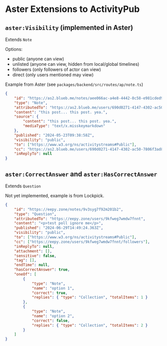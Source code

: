 # Aster Extensions to ActivityPub

## `aster:Visibility` (implemented in Aster)

Extends `Note`

Options:

- public (anyone can view)
- unlisted (anyone can view, hidden from local/global timelines)
- followers (only followers of actor can view)
- direct (only users mentioned may view)

Example from Aster
(see `packages/backend/src/routes/ap/note.ts`)

```json
{
	"id": "https://as2.blueb.me/notes/aee066ac-a4e8-4442-8c58-e981cded9964",
	"type": "Note",
	"attributedTo": "https://as2.blueb.me/users/690d0271-4147-4302-ac50-7806f3ad8f87",
	"content": "this post... this post. yea.",
	"source": {
		"content": "this post... this post. yea.",
		"mediaType": "text/x.misskeymarkdown"
	},
	"published": "2024-05-23T09:38:58Z",
	"visibility": "public",
	"to": ["https://www.w3.org/ns/activitystreams#Public"],
	"cc": "https://as2.blueb.me/users/690d0271-4147-4302-ac50-7806f3ad8f87/followers",
	"inReplyTo": null
}
```

## `aster:CorrectAnswer` and `aster:HasCorrectAnswer`

Extends `Question`

Not yet implemented, example is from Lockpick.

```json
{
	"id": "https://eepy.zone/notes/9v3syg7f92m201b2",
	"type": "Question",
	"attributedTo": "https://eepy.zone/users/9kfweg7wmdw7fnnt",
	"content": "<p>test poll ignore me</p>",
	"published": "2024-06-29T14:49:24.363Z",
	"visibility": "public",
	"to": ["https://www.w3.org/ns/activitystreams#Public"],
	"cc": ["https://eepy.zone/users/9kfweg7wmdw7fnnt/followers"],
	"inReplyTo": null,
	"attachment": [],
	"sensitive": false,
	"tag": [],
	"endTime": null,
	"hasCorrectAnswer": true,
	"oneOf": [
		{
			"type": "Note",
			"name": "option 1",
			"correct": true,
			"replies": { "type": "Collection", "totalItems": 1 }
		},
		{
			"type": "Note",
			"name": "option 2",
			"correct": false,
			"replies": { "type": "Collection", "totalItems": 2 }
		}
	]
}
```
